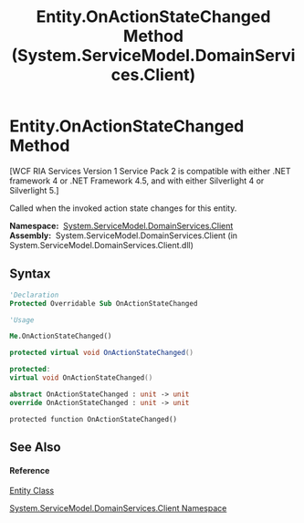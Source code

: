 ﻿---
title: Entity.OnActionStateChanged Method  (System.ServiceModel.DomainServices.Client)
TOCTitle: OnActionStateChanged Method
ms:assetid: M:System.ServiceModel.DomainServices.Client.Entity.OnActionStateChanged
ms:mtpsurl: https://msdn.microsoft.com/en-us/library/system.servicemodel.domainservices.client.entity.onactionstatechanged(v=VS.91)
ms:contentKeyID: 28755042
ms.date: 01/27/2012
mtps_version: v=VS.91
f1_keywords:
- System.ServiceModel.DomainServices.Client.Entity.OnActionStateChanged
dev_langs:
- CSharp
- JScript
- VB
- FSharp
- c++
api_location:
- System.ServiceModel.DomainServices.Client.dll
api_name:
- System.ServiceModel.DomainServices.Client.Entity.OnActionStateChanged
api_type:
- Managed
topic_type:
- apiref
- kbSyntax
product_family_name: VS
ROBOTS: INDEX,FOLLOW
---

# Entity.OnActionStateChanged Method

\[WCF RIA Services Version 1 Service Pack 2 is compatible with either .NET framework 4 or .NET Framework 4.5, and with either Silverlight 4 or Silverlight 5.\]

Called when the invoked action state changes for this entity.

**Namespace:**  [System.ServiceModel.DomainServices.Client](ff422479\(v=vs.91\).md)  
**Assembly:**  System.ServiceModel.DomainServices.Client (in System.ServiceModel.DomainServices.Client.dll)

## Syntax

``` vb
'Declaration
Protected Overridable Sub OnActionStateChanged
```

``` vb
'Usage

Me.OnActionStateChanged()
```

``` csharp
protected virtual void OnActionStateChanged()
```

``` c++
protected:
virtual void OnActionStateChanged()
```

``` fsharp
abstract OnActionStateChanged : unit -> unit 
override OnActionStateChanged : unit -> unit 
```

``` jscript
protected function OnActionStateChanged()
```

## See Also

#### Reference

[Entity Class](ff422907\(v=vs.91\).md)

[System.ServiceModel.DomainServices.Client Namespace](ff422479\(v=vs.91\).md)


